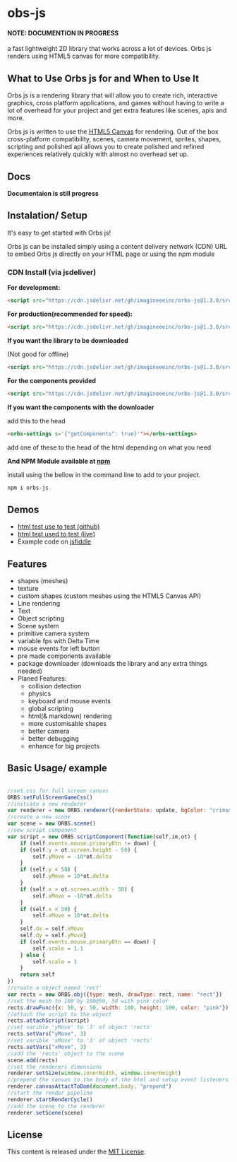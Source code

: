 # obs-js

#### NOTE: DOCUMENTION IN PROGRESS

a fast lightweight 2D library that works across a lot of devices. Orbs js renders using HTML5 canvas for more compatibility.

## What to Use Orbs js for and When to Use It
Orbs js is a rendering library that will allow you to create rich, interactive graphics, cross platform applications, and games without having to write a lot of overhead for your project and get extra features like scenes, apis and more.

Orbs js is written to use the [HTML5 Canvas](https://developer.mozilla.org/en-US/docs/Web/API/Canvas_API) for rendering. Out of the box cross-platform compatibility, scenes, camera movement, sprites, shapes, scripting and polished api allows you to create polished and refined experiences relatively quickly with almost no overhead set up.

## Docs
__Documentaion is still progress__

## Instalation/ Setup
It's easy to get started with Orbs js!

Orbs js can be installed simply using a content delivery network (CDN) URL to embed Orbs js directly on your HTML page or using the npm module

### CDN Install (via jsdeliver)

__For development:__

```html
<script src="https://cdn.jsdelivr.net/gh/imagineeeinc/orbs-js@1.3.0/src/orbs.js"></script>
```

__For production(recommended for speed):__

```html
<script src="https://cdn.jsdelivr.net/gh/imagineeeinc/orbs-js@1.3.0/src/orbs.min.js"></script>
```

__If you want the library to be downloaded__

(Not good for offline)

```html
<script src="https://cdn.jsdelivr.net/gh/imagineeeinc/orbs-js@1.3.0/src/orbs.pkg.min.js"></script>
```

__For the components provided__

```html
<script src="https://cdn.jsdelivr.net/gh/imagineeeinc/orbs-js@1.3.0/src/orbs.components.js"></script>
```

__If you want the components with the downloader__

add this to the head

```html
<orbs-settings s='{"getComponents": true}''></orbs-settings>
```

add one of these to the head of the html depending on what you need

__And NPM Module available at [npm](https://www.npmjs.com/package/orbs-js)__

install using the bellow in the command line to add to your project.

```bash
npm i orbs-js
```

## Demos
- [html test use to test (github)](https://github.com/imagineeeinc/orbs-js/blob/main/test/index.html)
- [html test used to test (live)](https://imagineeeinc.github.io/orbs-js/test/)
- Example code on [jsfiddle](https://jsfiddle.net/Imagineee/1pzmrjLt/26/)

## Features
- shapes (meshes)
- texture
- custom shapes (custom meshes using the HTML5 Canvas API)
- Line rendering
- Text
- Object scripting
- Scene system
- primitive camera system
- variable fps with Delta Time
- mouse events for left button
- pre made components available
- package downloader (downloads the library and any extra things needed)
- Planed Features:
	- collision detection
	- physics
	- keyboard and mouse events
	- global scripting
	- html(& markdown) rendering
	- more customisable shapes
	- better camera
	- better debugging
	- enhance for big projects
## Basic Usage/ example

```js

//set css for full screen canvas
ORBS.setFullScreenGameCss()
//initiate a new renderer
var renderer = new ORBS.renderer({renderState: update, bgColor: "crimson", fps: 40, width: window.innerWidth, height: window.innerHeight})
//create a new scene
var scene = new ORBS.scene()
//new script component
var script = new ORBS.scriptComponent(function(self,im,ot) {
    if (self.events.mouse.primaryBtn != down) {
    if (self.y > ot.screen.height - 50) {
        self.yMove = -10*ot.delta
    }
    if (self.y < 50) {
        self.yMove = 10*ot.delta
    }
    if (self.x > ot.screen.width - 50) {
        self.xMove = -10*ot.delta
    }
    if (self.x < 50) {
        self.xMove = 10*ot.delta
    }
    self.dx = self.xMove
    self.dy = self.yMove}
    if (self.events.mouse.primaryBtn == down) {
		self.scale = 1.1
    } else {
        self.scale = 1
    }
    return self
})
//create a object named 'rect'
var rects = new ORBS.obj({type: mesh, drawType: rect, name: "rect"})
//set the mesh to 100 by 100@50, 50 with pink color
rects.drawFunc({x: 50, y: 50, width: 100, height: 100, color: "pink"})
//attach the script to the object
rects.attachScript(script)
//set varible 'yMove' to '3' of object 'rects'
rects.setVars("yMove", 3)
//set varible 'xMove' to '3' of object 'rects'
rects.setVars("xMove", 3)
//add the 'rects' object to the scene
scene.add(rects)
//set the renderers dimensions
renderer.setSize(window.innerWidth, window.innerHeight)
//prepend the canvas to the body of the html and setup event listeners
renderer.canvasAttactToDom(document.body, "prepend")
//start the render pipeline
renderer.startRenderCycle()
//add the scene to the renderer
renderer.setScene(scene)

```

## License
This content is released under the [MIT License](http://opensource.org/licenses/MIT).
